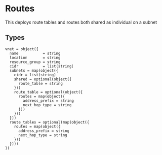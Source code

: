 # Routes

This deploys route tables and routes both shared as individual on a subnet

## Types

```hcl
vnet = object({
  name           = string
  location       = string
  resource_group = string
  cidr           = list(string)
  subnets = map(object({
    cidr = list(string)
    shared = optional(object({
      route_table = string
    }))
    route_table = optional(object({
      routes = map(object({
        address_prefix = string
        next_hop_type = string
      }))
    }))
  }))
  route_tables = optional(map(object({
    routes = map(object({
      address_prefix = string
      next_hop_type = string
    }))
  })))
})
```
